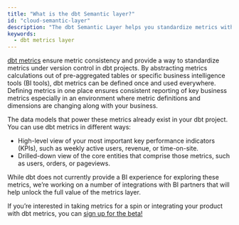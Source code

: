 ```yaml
---
title: "What is the dbt Semantic layer?"
id: "cloud-semantic-layer"
description: "The dbt Semantic Layer helps you standardize metrics within your organization."
keywords:
  - dbt metrics layer
---
```


[dbt metrics](/docs/build/metrics) ensure metric consistency and provide a way to standardize metrics under version control in dbt projects. By abstracting metrics calculations out of pre-aggregated tables or specific business intelligence tools (BI tools), dbt metrics can be defined once and used everywhere. Defining metrics in one place ensures consistent reporting of key business metrics especially in an environment where metric definitions and dimensions are changing along with your business.

The data models that power these metrics already exist in your dbt project. You can use dbt metrics in different ways:
  
* High-level view of your most important key performance indicators (KPIs), such as  weekly active users, revenue, or time-on-site. 
* Drilled-down view of the core entities that comprise those metrics, such as users, orders, or pageviews. 

While dbt does not currently provide a BI experience for exploring these metrics, we’re working on a number of integrations with BI partners that will help unlock the full value of the metrics layer.

If you’re interested in taking metrics for a spin or integrating your product with dbt metrics, you can [sign up for the beta!](https://docs.google.com/forms/d/1MjVfD3rLg2hpjEbOaaocnjGtUdNY-wNpoyy1aHL_x9o/viewform)
